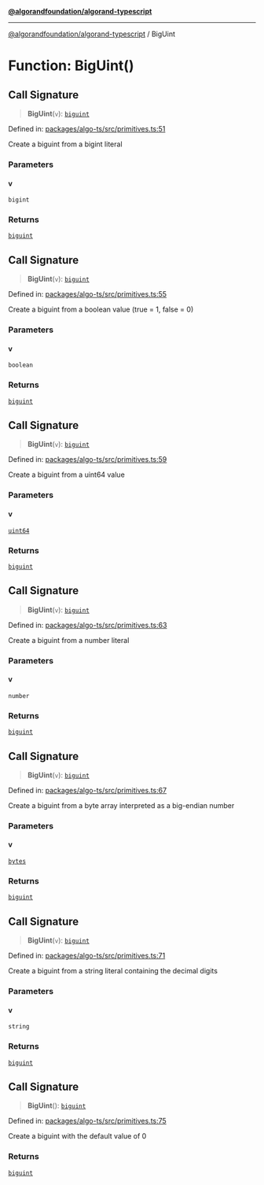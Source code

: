 [**@algorandfoundation/algorand-typescript**](../README.md)

***

[@algorandfoundation/algorand-typescript](../README.md) / BigUint

# Function: BigUint()

## Call Signature

> **BigUint**(`v`): [`biguint`](../type-aliases/biguint.md)

Defined in: [packages/algo-ts/src/primitives.ts:51](https://github.com/algorandfoundation/puya-ts/blob/main/packages/algo-ts/src/primitives.ts#L51)

Create a biguint from a bigint literal

### Parameters

#### v

`bigint`

### Returns

[`biguint`](../type-aliases/biguint.md)

## Call Signature

> **BigUint**(`v`): [`biguint`](../type-aliases/biguint.md)

Defined in: [packages/algo-ts/src/primitives.ts:55](https://github.com/algorandfoundation/puya-ts/blob/main/packages/algo-ts/src/primitives.ts#L55)

Create a biguint from a boolean value (true = 1, false = 0)

### Parameters

#### v

`boolean`

### Returns

[`biguint`](../type-aliases/biguint.md)

## Call Signature

> **BigUint**(`v`): [`biguint`](../type-aliases/biguint.md)

Defined in: [packages/algo-ts/src/primitives.ts:59](https://github.com/algorandfoundation/puya-ts/blob/main/packages/algo-ts/src/primitives.ts#L59)

Create a biguint from a uint64 value

### Parameters

#### v

[`uint64`](../type-aliases/uint64.md)

### Returns

[`biguint`](../type-aliases/biguint.md)

## Call Signature

> **BigUint**(`v`): [`biguint`](../type-aliases/biguint.md)

Defined in: [packages/algo-ts/src/primitives.ts:63](https://github.com/algorandfoundation/puya-ts/blob/main/packages/algo-ts/src/primitives.ts#L63)

Create a biguint from a number literal

### Parameters

#### v

`number`

### Returns

[`biguint`](../type-aliases/biguint.md)

## Call Signature

> **BigUint**(`v`): [`biguint`](../type-aliases/biguint.md)

Defined in: [packages/algo-ts/src/primitives.ts:67](https://github.com/algorandfoundation/puya-ts/blob/main/packages/algo-ts/src/primitives.ts#L67)

Create a biguint from a byte array interpreted as a big-endian number

### Parameters

#### v

[`bytes`](../type-aliases/bytes.md)

### Returns

[`biguint`](../type-aliases/biguint.md)

## Call Signature

> **BigUint**(`v`): [`biguint`](../type-aliases/biguint.md)

Defined in: [packages/algo-ts/src/primitives.ts:71](https://github.com/algorandfoundation/puya-ts/blob/main/packages/algo-ts/src/primitives.ts#L71)

Create a biguint from a string literal containing the decimal digits

### Parameters

#### v

`string`

### Returns

[`biguint`](../type-aliases/biguint.md)

## Call Signature

> **BigUint**(): [`biguint`](../type-aliases/biguint.md)

Defined in: [packages/algo-ts/src/primitives.ts:75](https://github.com/algorandfoundation/puya-ts/blob/main/packages/algo-ts/src/primitives.ts#L75)

Create a biguint with the default value of 0

### Returns

[`biguint`](../type-aliases/biguint.md)
